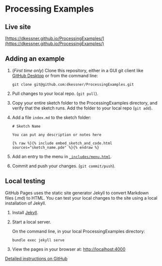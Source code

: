 # Processing Examples

## Live site

[https://dkessner.github.io/ProcessingExamples/](https://dkessner.github.io/ProcessingExamples/)


## Adding an example

1. (_First time only_) Clone this repository, either in a GUI git client like 
[GitHub Desktop](https://desktop.github.com/) or from the command line:

    ```
    git clone git@github.com:dkessner/ProcessingExamples.git
    ```

2. Pull changes to your local repo. (`git pull`).

2. Copy your entire sketch folder to the ProcessingExamples directory, and
   verify that the sketch runs.  Add the folder to your local repo (`git add`).

3. Add a file `index.md` to the sketch folder:

    ```
    # Sketch Name

    You can put any description or notes here

    {% raw %}{% include embed_sketch_and_code.html sources="sketch_name.pde" %}{% endraw %}
    ```

4. Add an entry to the menu in [`_includes/menu.html`](https://github.com/dkessner/ProcessingExamples/blob/master/_includes/menu.html).

5. Commit and push your changes. (`git commit/push`).


## Local testing

GitHub Pages uses the static site generator Jekyll to convert Markdown files
(.md) to HTML.  You can test your local changes to the site using a local
installation of Jekyll.

1. Install [Jekyll](https://jekyllrb.com/).

2. Start a local server.  

    On the command line, in your local ProcessingExamples directory:
    ```
    bundle exec jekyll serve
    ```

3. View the pages in your browser at:
[http://localhost:4000](http://localhost:4000)

[Detailed instructions on GitHub](https://docs.github.com/en/github/working-with-github-pages/testing-your-github-pages-site-locally-with-jekyll)


